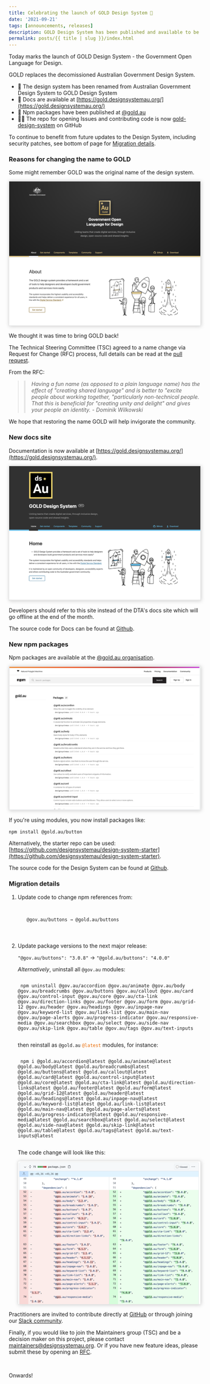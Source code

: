 ```yaml
---
title: Celebrating the launch of GOLD Design System 🚀
date: '2021-09-21'
tags: [announcements, releases]
description: GOLD Design System has been published and available to be used in place of the Australian Government Design System   
permalink: posts/{{ title | slug }}/index.html
---
```


Today marks the launch of GOLD Design System - the Government Open Language for Design.

GOLD replaces the decomissioned Australian Government Design System.  

* 🌟 The design system has been renamed from Australian Government Design System to GOLD Design System
* 🚀 Docs are available at [https://gold.designsystemau.org/](https://gold.designsystemau.org/)
* 🚀 Npm packages have been published at [@gold.au](https://www.npmjs.com/org/gold.au)
* 👨‍💻 The repo for opening Issues and contributing code is now [gold-design-system](https://github.com/designsystemau/gold-design-system) on GitHub 

To continue to benefit from future updates to the Design System, including security patches, see bottom of page for [Migration details](#migration-details). 
 
 
### Reasons for changing the name to GOLD
 
Some might remember GOLD was the original name of the design system.

<img src="/images/previous-gold-docs.png" style="box-shadow: 1px 1px 10px #cccccc; border: 1px solid #e5e5e5;" />

We thought it was time to bring GOLD back! 

The Technical Steering Committee (TSC) agreed to a name change via Request for Change (RFC) process, full details can be read at the [pull request](https://github.com/designsystemau/RFCs/pull/8/files).  

From the RFC:

<blockquote>
<p style="font-style: italic; border-left: 4px solid #e5e5e5; padding-left: 16px;">Having a fun name (as opposed to a plain language name) has the effect of "creating shared language" and is better to "excite people about working together, "particularly non-technical people. That this is beneficial for "creating unity and delight" and gives your people an identity. - Dominik Wilkowski</p>
</blockquote>

We hope that restoring the name GOLD will help invigorate the community.   

 
### New docs site

Documentation is now available at [https://gold.designsystemau.org/](https://gold.designsystemau.org/).

<img src="/images/gold-docs.png" style="box-shadow: 1px 1px 10px #cccccc; border: 1px solid #e5e5e5;" />

Developers should refer to this site instead of the DTA's docs site which will go offline at the end of the month. 
 
The source code for Docs can be found at [Github](https://github.com/designsystemau/gold-design-system-site).
 

### New npm packages

Npm packages are available at the [@gold.au organisation](https://www.npmjs.com/org/gold.au).

<img src="/images/npm-org.png" style="box-shadow: 1px 1px 10px #cccccc; border: 1px solid #e5e5e5;" />

If you're using modules, you now install packages like:

    npm install @gold.au/button
    
Alternatively, the starter repo can be used: [https://github.com/designsystemau/design-system-starter](https://github.com/designsystemau/design-system-starter).

The source code for the Design System can be found at [Github](https://github.com/designsystemau/gold-design-system). 

<h3 id="migration-details">Migration details</h3>

1. Update code to change npm references from:

    <code style="display: block; padding: 16px 16px; margin-top: 1em; margin-bottom: 2em;">
    @gov.au/buttons → @gold.au/buttons
    </code>
   

2. Update package versions to the next major release: 

    `"@gov.au/buttons": "3.0.8"` → `"@gold.au/buttons": "4.0.0"`
    

    _Alternatively_, uninstall all `@gov.au` modules: 
    
    <code style="display:block; font-size: 12px; margin-top: 12px;">
    npm uninstall @gov.au/accordion @gov.au/animate @gov.au/body @gov.au/breadcrumbs @gov.au/buttons @gov.au/callout @gov.au/card @gov.au/control-input @gov.au/core @gov.au/cta-link @gov.au/direction-links @gov.au/footer @gov.au/form @gov.au/grid-12 @gov.au/header @gov.au/headings @gov.au/inpage-nav @gov.au/keyword-list @gov.au/link-list @gov.au/main-nav @gov.au/page-alerts @gov.au/progress-indicator @gov.au/responsive-media @gov.au/searchbox @gov.au/select @gov.au/side-nav @gov.au/skip-link @gov.au/table @gov.au/tags @gov.au/text-inputs
    </code>

    then reinstall as `@gold.au` <code style="color:#e96900;">@latest</code> modules, for instance:
     
    <code style="display:block; font-size: 12px; margin-top: 12px;">
    npm i @gold.au/accordion@latest @gold.au/animate@latest @gold.au/body@latest @gold.au/breadcrumbs@latest @gold.au/buttons@latest @gold.au/callout@latest @gold.au/card@latest @gold.au/control-input@latest @gold.au/core@latest @gold.au/cta-link@latest @gold.au/direction-links@latest @gold.au/footer@latest @gold.au/form@latest @gold.au/grid-12@latest @gold.au/header@latest @gold.au/headings@latest @gold.au/inpage-nav@latest @gold.au/keyword-list@latest @gold.au/link-list@latest @gold.au/main-nav@latest @gold.au/page-alerts@latest @gold.au/progress-indicator@latest @gold.au/responsive-media@latest @gold.au/searchbox@latest @gold.au/select@latest @gold.au/side-nav@latest @gold.au/skip-link@latest @gold.au/table@latest @gold.au/tags@latest @gold.au/text-inputs@latest
    </code>
    
    The code change will look like this: 
    
    <img src="/images/gold-pr-diff.png" style="box-shadow: 1px 1px 10px #cccccc; border: 1px solid #e5e5e5;" />
    
    
Practitioners are invited to contribute directly at [GitHub](https://github.com/designsystemau/gold-design-system) or through joining our [Slack community](https://designsystemau-slack.herokuapp.com/). 

Finally, if you would like to join the Maintainers group (TSC) and be a decision maker on this project, please contact maintainers@designsystemau.org. Or if you have new feature ideas, please submit these by opening an [RFC](https://github.com/designsystemau/RFCs/pull/8/files). 

<br />


Onwards!
